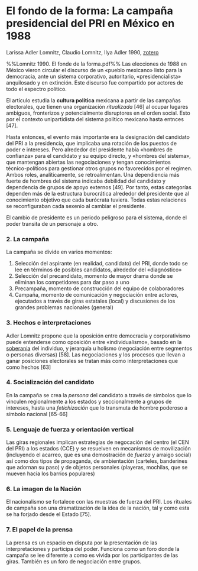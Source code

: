 # El fondo de la forma: La campaña presidencial del PRI en México en 1988

Larissa Adler Lomnitz, Claudio Lomnitz, Ilya Adler 1990, [zotero](zotero://select/items/@lomnitz&al1990)

%%Lomnitz 1990. El fonde de la forma.pdf%%
Las elecciones de 1988 en México vieron circular el discurso de un «pueblo mexicano» listo para la democracia, ante un sistema corporativo, autoritario, «presidencialista» anquilosado y en extinción. Este discurso fue compartido por actores de todo el espectro político.

El artículo estudia la **cultura política** mexicana a partir de las campañas electorales, que tienen una organización *ritualizada* [46] al ocupar lugares ambiguos, fronterizos y potencialmente disruptores en el orden social. Esto por el contexto unipartidista del sistema político mexicano hasta entnces [47].

Hasta entonces, el evento más importante era la designación del candidato del PRI a la presidencia, que implicaba una rotación de los puestos de poder e intereses. Pero alrededor del presidente había «hombres de confianza» para el candidato y su equipo directo, y «hombres del sistema», que mantengan abiertas las negociaciones y tengan conocimientos técnico-políticos para gestionar otros grupos no favorecidos por el regimen. Ambos roles, analíticamente, se retroalimentan. Una dependiencia más fuerte de hombres del sistema indicaba debilidad del candidato y dependencia de grupos de apoyo externos [49]. Por tanto, estas categorías dependen más de la estructura burocrática alrededor del presidente que al conocimiento objetivo que cada burócrata tuviera. Todas estas relaciones se reconfiguraban cada sexenio al cambiar el presidente.

El cambio de presidente es un periodo peligroso para el sistema, donde el poder transita de un personaje a otro.

### 2. La campaña

La campaña se divide en varios momentos:

1. Selección del aspirante (en realidad, candidato) del PRI, donde todo se lee en términos de posibles candidatos, alrededor del «diagnóstico»
1. Selección del precandidato, momento de mayor drama donde se eliminan los competidores para dar paso a uno
1. Precampaña, momento de construcción del equipo de colaboradores
1. Campaña, momento de comunicación y negociación entre actores, ejecutados a través de giras estatales (local) y discusiones de los grandes problemas nacionales (general)

### 3. Hechos e interpretaciones

Adler Lomnitz propone que la oposición entre democracia y corporativismo puede entenderse como oposición entre «individualismo», basado en la [soberania](soberania.md) del individuo, y jerarquía u holismo (negociación entre segmentos o personas diversas) [58]. Las negociaciones y los procesos que llevan a ganar posiciones electorales se tratan más como interpretaciones que como hechos [63]

### 4. Socialización del candidato

En la campaña se crea la *persona* del candidato a través de símbolos que lo vinculen regionalmente a los estados y seccionalmente a grupos de intereses, hasta una *fetichización* que lo transmuta de hombre poderoso a símbolo nacional [65-66]

### 5. Lenguaje de fuerza y orientación vertical

Las giras regionales implican estrategias de negocación del centro (el CEN del PRI) a los estados (CCE) y se resuelven en mecanismos de movilización (incluyendo el acarreo, que es una demostración de *fuerza* y arraigo social) así como dos tipos de propaganda, de ambientación (carteles, banderines que adornan su paso) y de objetos personales (playeras, mochilas, que se mueven hacia los barrios populares)

### 6. La imagen de la Nación

El nacionalismo se fortalece con las muestras de fuerza del PRI. Los rituales de campaña son una dramatización de la idea de la nación, tal y como esta se ha forjado desde el Estado [75].

### 7. El papel de la prensa

La prensa es un espacio en disputa por la presentación de las interpretaciones y participa del poder. Funciona como un foro donde la campaña se lee diferente a como es vivida por los participantes de las giras. También es un foro de negociación entre grupos.
